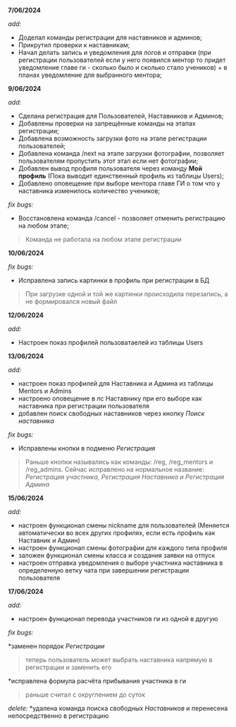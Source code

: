 
**7/06/2024**

_add:_
* Доделал команды регистрации для наставников и админов;
* Прикрутил проверки к наставникам;
* Начал делать запись и уведомления для логов и отправки (при регистрации пользователей если у него появился ментор то придет уведомление главе ги - сколько было и сколько стало учеников) + в планах уведомление для выбранного ментора;

**9/06/2024**

_add:_
* Сделана регистрация для Пользователей, Наставников и Админов;
* Добавлены проверки на запрещённые команды на этапах регистрации;
* Добавлена возможность загрузки фото на этапе регистрации пользователей;
* Добавлена команда /next на этапе загрузки фотографии, позволяет пользователям пропустить этот этап если нет фотографии;
* Добавлен вывод профиля пользователя через команду __Мой профиль__ (Пока выводит единственный профиль из таблицы Users);
* Добавлено оповещение при выборе ментора главе ГИ о том что у наставника изменилось количество учеников;

_fix bugs:_
* Восстановлена команда /cancel - позволяет отменить регистрацию на любом этапе;
>Команда не работала на любом этапе регистрации

**10/06/2024**

_fix bugs:_
* Исправлена запись картинки в профиль при регистрации в БД
>При загрузке одной и той же картинки происходила перезапись, а не формировался новый файл

**12/06/2024**

_add:_
* Настроен показ профилей пользоватаелей из таблицы Users

**13/06/2024**

_add:_
* настроен показ профилей для Наставника и Админа из таблицы Mentors и Admins
* настроено оповещение в лс Наставнику при его выборе как наставника при регистрации пользователя
* добавлен поиск свободных наставников через кнопку _Поиск наставника_

_fix bugs:_
* Исправлены кнопки в подменю _Регистрация_
>Раньше кнопки назывались как команды: /reg, /reg_mentors и /reg_admins. Сейчас исправлено на нормальное название: _Регистрация участника, Регистрация Наставника и Регистрация Админа_

**15/06/2024**

_add:_
* настроен функционал смены nickname для пользователей (Меняется автоматически во всех других профилях, если есть профиль как Наставник и Админ)
* настроен функционал смены фотографии для каждого типа профиля
* заложен функционал смены класса и создания заявки на отпуск
* настроен отправка уведомления о выборе участника наставника в определенную ветку чата при завершении регистрации пользователя

**17/06/2024**

_add:_
* настроен функционал перевода участников ги из одной в другую

_fix bugs:_

*заменен порядок _Регистрации_
>теперь пользователь может выбрать наставника напрямую в регистрации и заменить его

*исправлена формула расчёта прибывания участника в ги
>раньше считал с округлением до суток

_delete:_
*удалена команда поиска свободных _Наставников_ и перенесена непосредственно в регистрацию
